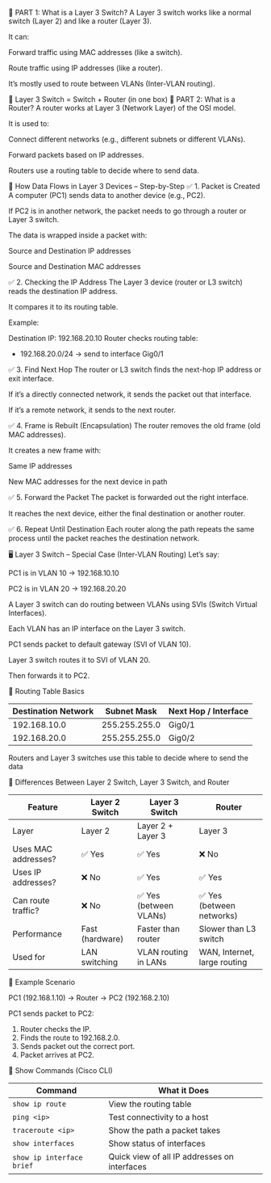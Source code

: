🔹 PART 1: What is a Layer 3 Switch?
A Layer 3 switch works like a normal switch (Layer 2) and like a router (Layer 3).

It can:

Forward traffic using MAC addresses (like a switch).

Route traffic using IP addresses (like a router).

It’s mostly used to route between VLANs (Inter-VLAN routing).

🔸 Layer 3 Switch = Switch + Router (in one box)
🔹 PART 2: What is a Router?
A router works at Layer 3 (Network Layer) of the OSI model.

It is used to:

Connect different networks (e.g., different subnets or different VLANs).

Forward packets based on IP addresses.

Routers use a routing table to decide where to send data.

🚀 How Data Flows in Layer 3 Devices – Step-by-Step
✅ 1. Packet is Created
A computer (PC1) sends data to another device (e.g., PC2).

If PC2 is in another network, the packet needs to go through a router or Layer 3 switch.

The data is wrapped inside a packet with:

Source and Destination IP addresses

Source and Destination MAC addresses

✅ 2. Checking the IP Address
The Layer 3 device (router or L3 switch) reads the destination IP address.

It compares it to its routing table.

Example:

Destination IP: 192.168.20.10
Router checks routing table:
  - 192.168.20.0/24 → send to interface Gig0/1

✅ 3. Find Next Hop
The router or L3 switch finds the next-hop IP address or exit interface.

If it’s a directly connected network, it sends the packet out that interface.

If it’s a remote network, it sends to the next router.

✅ 4. Frame is Rebuilt (Encapsulation)
The router removes the old frame (old MAC addresses).

It creates a new frame with:

Same IP addresses

New MAC addresses for the next device in path

✅ 5. Forward the Packet
The packet is forwarded out the right interface.

It reaches the next device, either the final destination or another router.

✅ 6. Repeat Until Destination
Each router along the path repeats the same process until the packet reaches the destination network.

🖥️ Layer 3 Switch – Special Case (Inter-VLAN Routing)
Let’s say:

PC1 is in VLAN 10 → 192.168.10.10

PC2 is in VLAN 20 → 192.168.20.20

A Layer 3 switch can do routing between VLANs using SVIs (Switch Virtual Interfaces).

Each VLAN has an IP interface on the Layer 3 switch.

PC1 sends packet to default gateway (SVI of VLAN 10).

Layer 3 switch routes it to SVI of VLAN 20.

Then forwards it to PC2.

🧰 Routing Table Basics

| Destination Network | Subnet Mask   | Next Hop / Interface |
| ------------------- | ------------- | -------------------- |
| 192.168.10.0        | 255.255.255.0 | Gig0/1               |
| 192.168.20.0        | 255.255.255.0 | Gig0/2               |


Routers and Layer 3 switches use this table to decide where to send the data

📌 Differences Between Layer 2 Switch, Layer 3 Switch, and Router

| Feature             | Layer 2 Switch  | Layer 3 Switch        | Router                       |
| ------------------- | --------------- | --------------------- | ---------------------------- |
| Layer               | Layer 2         | Layer 2 + Layer 3     | Layer 3                      |
| Uses MAC addresses? | ✅ Yes           | ✅ Yes                 | ❌ No                         |
| Uses IP addresses?  | ❌ No            | ✅ Yes                 | ✅ Yes                        |
| Can route traffic?  | ❌ No            | ✅ Yes (between VLANs) | ✅ Yes (between networks)     |
| Performance         | Fast (hardware) | Faster than router    | Slower than L3 switch        |
| Used for            | LAN switching   | VLAN routing in LANs  | WAN, Internet, large routing |


📖 Example Scenario

PC1 (192.168.1.10) → Router → PC2 (192.168.2.10)

PC1 sends packet to PC2:
1. Router checks the IP.
2. Finds the route to 192.168.2.0.
3. Sends packet out the correct port.
4. Packet arrives at PC2.


🧪 Show Commands (Cisco CLI)

| Command                   | What it Does                                 |
| ------------------------- | -------------------------------------------- |
| `show ip route`           | View the routing table                       |
| `ping <ip>`               | Test connectivity to a host                  |
| `traceroute <ip>`         | Show the path a packet takes                 |
| `show interfaces`         | Show status of interfaces                    |
| `show ip interface brief` | Quick view of all IP addresses on interfaces |

